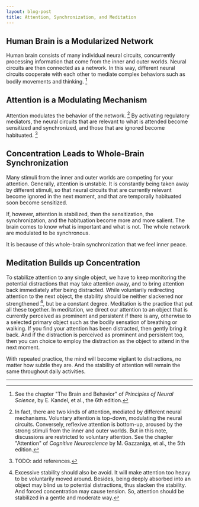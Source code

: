```yaml
---
layout: blog-post
title: Attention, Synchronization, and Meditation
---
```


## Human Brain is a Modularized Network

Human brain consists of many individual neural circuits, concurrently processing information that come from the inner and outer worlds. Neural circuits are then connected as a network. In this way, different neural circuits cooperate with each other to mediate complex behaviors such as bodily movements and thinking. [^modularized-network]

  [^modularized-network]: See the chapter "The Brain and Behavior" of _Principles of Neural Science_, by E. Kandel, et al., the 6th edition.

## Attention is a Modulating Mechanism

Attention modulates the behavior of the network. [^attention-types] By activating regulatory mediators, the neural circuits that are relevant to what is attended become sensitized and synchronized, and those that are ignored become habituated. [^modulating-mechanism]

  [^attention-types]: In fact, there are two kinds of attention, mediated by different neural mechanisms. Voluntary attention is top-down, modulating the neural circuits. Conversely, reflexive attention is bottom-up, aroused by the strong stimuli from the inner and outer worlds. But in this note, discussions are restricted to voluntary attention. See the chapter "Attention" of _Cognitive Neuroscience_ by M. Gazzaniga, et al., the 5th edition.

  [^modulating-mechanism]: TODO: add references.

## Concentration Leads to Whole-Brain Synchronization

Many stimuli from the inner and outer worlds are competing for your attention. Generally, attention is unstable. It is constantly being taken away by different stimuli, so that neural circuits that are currently relevant become ignored in the next moment, and that are temporally habituated soon become sensitized.

If, however, attention is stabilized, then the sensitization, the synchronization, and the habituation become more and more salient. The brain comes to know what is important and what is not. The whole network are modulated to be synchronous.

It is because of this whole-brain synchronization that we feel inner peace.

## Meditation Builds up Concentration

To stabilize attention to any single object, we have to keep monitoring the potential distractions that may take attention away, and to bring attention back immediately after being distracted. While voluntarily redirecting attention to the next object, the stability should be neither slackened nor strengthened [^excessive-stability], but be a constant degree. Meditation is the practice that put all these together. In meditation, we direct our attention to an object that is currently perceived as prominent and persistent if there is any, otherwise to a selected primary object such as the bodily sensation of breathing or walking. If you find your attention has been distracted, then gently bring it back. And if the distraction is perceived as prominent and persistent too, then you can choice to employ the distraction as the object to attend in the next moment.

  [^excessive-stability]: Excessive stability should also be avoid. It will make attention too heavy to be voluntarily moved around. Besides, being deeply absorbed into an object may blind us to potential distractions, thus slacken the stability. And forced concentration may cause tension. So, attention should be stabilized in a gentle and moderate way.

With repeated practice, the mind will become vigilant to distractions, no matter how subtle they are. And the stability of attention will remain the same throughout daily activities.

---

